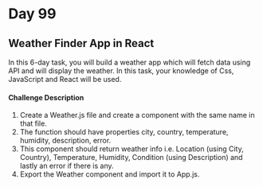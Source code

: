 # Day 99

## Weather Finder App in React

In this 6-day task, you will build a weather app which will fetch data using API and will display the weather. In this task, your knowledge of Css, JavaScript and React will be used.

#### Challenge Description ####

1. Create a Weather.js file and create a component with the same name in that file.
2. The function should have properties city, country, temperature, humidity,   description, error.
3. This component should return weather info i.e. Location (using City, Country), Temperature, Humidity, Condition (using Description) and lastly an error if there is any.
4. Export the Weather component and import it to App.js. 
